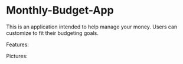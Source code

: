 # Monthly-Budget-App
This is an application intended to help manage your money. Users can customize to fit their budgeting goals.


Features:

Pictures:
